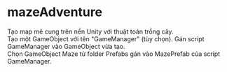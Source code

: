 # mazeAdventure
Tạo map mê cung trên nền Unity với thuật toán trồng cây.<br>
Tạo một GameObject với tên "GameManager" (tùy chọn). Gán script GameManager vào GameObject vừa tạo.<br>
Chọn GameObject Maze từ folder Prefabs gán vào MazePrefab của script GameManager.<br>
